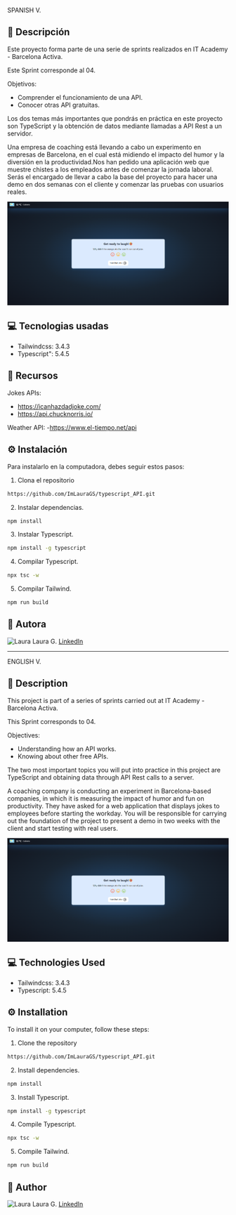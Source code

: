 SPANISH V.

## 🌸 Descripción

Este proyecto forma parte de una serie de sprints realizados en IT Academy - Barcelona Activa.

Este Sprint corresponde al 04.

Objetivos: 
- Comprender el funcionamiento de una API.
- Conocer otras API gratuitas.

Los dos temas más importantes que pondrás en práctica en este proyecto son TypeScript y la obtención de datos mediante llamadas a API Rest a un servidor.

Una empresa de coaching está llevando a cabo un experimento en empresas de Barcelona, en el cual está midiendo el impacto del humor y la diversión en la productividad.Nos han pedido una aplicación web que muestre chistes a los empleados antes de comenzar la jornada laboral. Serás el encargado de llevar a cabo la base del proyecto para hacer una demo en dos semanas con el cliente y comenzar las pruebas con usuarios reales.

![alt text](assets/image.png)

## 💻 Tecnologias usadas

- Tailwindcss: 3.4.3
- Typescript": 5.4.5

## 🎲 Recursos

Jokes APIs:
- https://icanhazdadjoke.com/
- https://api.chucknorris.io/

Weather API:
-https://www.el-tiempo.net/api

## ⚙️ Instalación

Para instalarlo en la computadora, debes seguir estos pasos:

1. Clona el repositorio

```bash
https://github.com/ImLauraGS/typescript_API.git
``` 
2. Instalar dependencias.

```bash
npm install
``` 
3. Instalar Typescript.

```bash
npm install -g typescript
``` 
4. Compilar Typescript.

```bash
npx tsc -w
``` 

5. Compilar Tailwind.

```bash
npm run build
``` 

## 🔗 Autora

![Laura](https://avatars.githubusercontent.com/ImLauraGS?s=50) 
Laura G. 
[LinkedIn](https://www.linkedin.com/in/laura-gil-solano/)


_______________________________________________________________________

ENGLISH V.

## 🌸 Description

This project is part of a series of sprints carried out at IT Academy - Barcelona Activa.

This Sprint corresponds to 04.

Objectives:

- Understanding how an API works.
- Knowing about other free APIs.

The two most important topics you will put into practice in this project are TypeScript and obtaining data through API Rest calls to a server.

A coaching company is conducting an experiment in Barcelona-based companies, in which it is measuring the impact of humor and fun on productivity. They have asked for a web application that displays jokes to employees before starting the workday. You will be responsible for carrying out the foundation of the project to present a demo in two weeks with the client and start testing with real users.

![alt text](assets/image.png)
 

## 💻 Technologies Used

- Tailwindcss: 3.4.3
- Typescript: 5.4.5


## ⚙️ Installation
 To install it on your computer, follow these steps:

 1. Clone the repository

 ```bash
https://github.com/ImLauraGS/typescript_API.git
``` 

2. Install dependencies.

```bash
npm install
``` 

3. Install Typescript.

```bash
npm install -g typescript
``` 

4. Compile Typescript.

```bash
npx tsc -w
``` 

5. Compile Tailwind.

```bash
npm run build
``` 
 
## 🔗 Author
 ![Laura](https://avatars.githubusercontent.com/ImLauraGS?s=50) 
 Laura G. 
 [LinkedIn](https://www.linkedin.com/in/laura-gil-solano/)